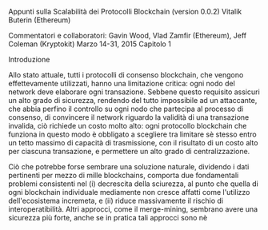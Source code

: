Appunti sulla Scalabilità dei Protocolli Blockchain (version 0.0.2)
Vitalik Buterin (Ethereum)

Commentatori e collaboratori: Gavin Wood, Vlad Zamfir (Ethereum),
Jeff Coleman (Kryptokit)
Marzo 14-31, 2015 Capitolo 1

Introduzione

Allo stato attuale, tutti i protocolli di consenso blockchain, che vengono effettevamente utilizzati, hanno una limitazione critica: ogni nodo del network deve elaborare ogni transazione. Sebbene questo requisito assicuri un alto grado di sicurezza, rendendo del tutto impossibile ad un attaccante, che abbia perfino il controllo su ogni nodo che partecipa al processo di consenso, di convincere il network riguardo la validità di una transazione invalida, ciò richiede un costo molto alto: ogni protocollo blockchain che funziona in questo modo è obbligato a scegliere tra limitare sè stesso entro un tetto massimo di capacità di trasmissione, con il risultato di un costo alto per ciascuna transazione, e permettere un alto grado di centralizzazione.

Ciò che potrebbe forse sembrare una soluzione naturale, dividendo i dati pertinenti per mezzo di mille blockchains, comporta due fondamentali problemi consistenti nel  (i) decrescita della sciurezza, al punto che quella di ogni blockchain individuale mediamente non cresce affatti come l'utilizzo dell'ecosistema incremeta, e (ii) riduce massivamente il rischio di interoperatibilità. Altri approcci, come il merge-mining, sembrano avere una sicurezza più forte, anche se in pratica tali approcci sono nè

